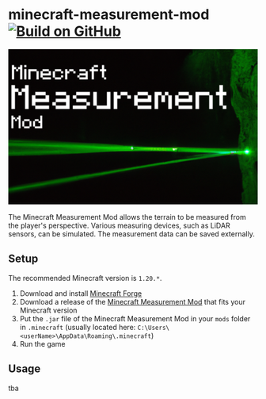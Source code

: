 ﻿# minecraft-measurement-mod [![Build on GitHub](https://github.com/BaderTim/minecraft-measurement-mod/actions/workflows/gradle.yml/badge.svg?branch=main)](https://github.com/BaderTim/minecraft-measurement-mod/actions/workflows/gradle.yml)
![Logo](./src/main/resources/mmm_logo.png)

The Minecraft Measurement Mod allows the terrain to be measured from the player's perspective. Various measuring devices, such as LiDAR sensors, can be simulated. The measurement data can be saved externally.

## Setup
The recommended Minecraft version is `1.20.*`.
1. Download and install [Minecraft Forge](https://files.minecraftforge.net/net/minecraftforge/forge/)
2. Download a release of the [Minecraft Measurement Mod](https://github.com/BaderTim/minecraft-measurement-mod/releases) that fits your Minecraft version
3. Put the `.jar` file of the Minecraft Measurement Mod in your `mods` folder in `.minecraft` (usually located here: `C:\Users\<userName>\AppData\Roaming\.minecraft`)
4. Run the game

## Usage
tba

